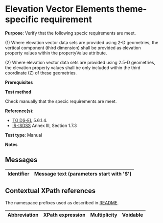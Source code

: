 # Elevation Vector Elements theme-specific requirement

**Purpose**: Verify that the following specic requirements are meet.

(1) Where elevation vector data sets are provided using 2-D geometries, the vertical component (third dimension) shall be provided as elevation property values within the propertyValue attribute.

(2) Where elevation vector data sets are provided using 2.5-D geometries, the elevation property values shall be only included within the third coordinate (Z) of these geometries.


**Prerequisites**

**Test method**

Check manually that the specic requirements are meet.

**Reference(s)**: 

* [TG DS-EL](./README.md#ref_TG_DS_EL) 5.6.1.4.
* [IR-ISDSS](./README.md#ref_IR-ISDSS) Annex III, Section 1.7.3

**Test type**: Manual

**Notes** 


## Messages

Identifier  |  Message text (parameters start with '$')
---------------------------------------------------------- | -------------------------------------------------------------------------

## Contextual XPath references

The namespace prefixes used as described in [README](./README.md#namespaces).

Abbreviation                   |  XPath expression                 |Multiplicity       |Voidable
------------------------------ | --------------------------------- | ------------------|----------
